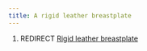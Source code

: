 ```yaml
---
title: A rigid leather breastplate
---
```


1.  REDIRECT [Rigid leather
    breastplate](Rigid_leather_breastplate "wikilink")